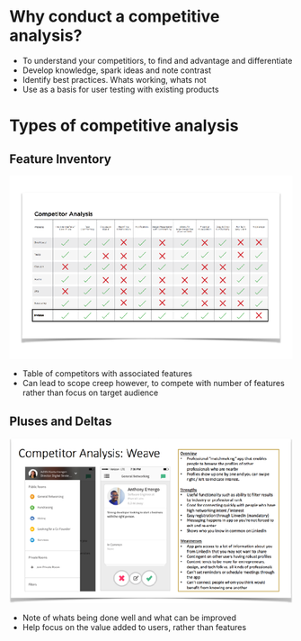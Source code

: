<!-- TITLE: Competitive Analysis -->

# Why conduct a competitive analysis?
* To understand your competitiors, to find and advantage and differentiate
* Develop knowledge, spark ideas and note contrast
* Identify best practices. Whats working, whats not
* Use as a basis for user testing with existing products

# Types of competitive analysis
## Feature Inventory
![Feature Inventory](/uploads/feature-inventory.png "Feature Inventory")

* Table of competitors with associated features
* Can lead to scope creep however, to compete with number of features rather than focus on target audience

## Pluses and Deltas
![Pluses Deltas](/uploads/pluses-deltas.png "Pluses Deltas")

* Note of whats being done well and what can be improved
* Help focus on the value added to users, rather than features
